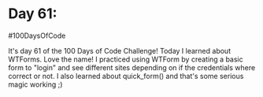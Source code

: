 # Day 61:
#100DaysOfCode

It's day 61 of the 100 Days of Code Challenge! Today I learned about WTForms. Love the name! I practiced using WTForm by creating a basic form to "login" and see different sites depending on if the credentials where correct or not. I also learned about quick_form() and that's some serious magic working ;)